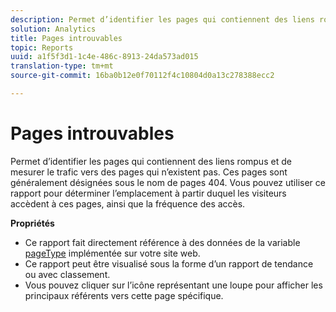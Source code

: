```yaml
---
description: Permet d’identifier les pages qui contiennent des liens rompus et de mesurer le trafic vers des pages qui n’existent pas. Ces pages sont généralement désignées sous le nom de pages 404. Vous pouvez utiliser ce rapport pour déterminer l’emplacement à partir duquel les visiteurs accèdent à ces pages, ainsi que la fréquence des accès.
solution: Analytics
title: Pages introuvables
topic: Reports
uuid: a1f5f3d1-1c4e-486c-8913-24da573ad015
translation-type: tm+mt
source-git-commit: 16ba0b12e0f70112f4c10804d0a13c278388ecc2

---
```



# Pages introuvables

Permet d’identifier les pages qui contiennent des liens rompus et de mesurer le trafic vers des pages qui n’existent pas. Ces pages sont généralement désignées sous le nom de pages 404. Vous pouvez utiliser ce rapport pour déterminer l’emplacement à partir duquel les visiteurs accèdent à ces pages, ainsi que la fréquence des accès.

**Propriétés**

* Ce rapport fait directement référence à des données de la variable [pageType](https://marketing.adobe.com/resources/help/en_US/sc/implement/c_pagetype.html) implémentée sur votre site web.
* Ce rapport peut être visualisé sous la forme d’un rapport de tendance ou avec classement.
* Vous pouvez cliquer sur l’icône représentant une loupe pour afficher les principaux référents vers cette page spécifique.

